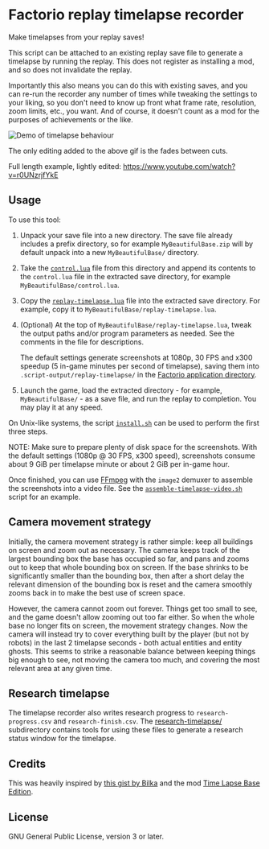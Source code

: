 # Factorio replay timelapse recorder

Make timelapses from your replay saves!

This script can be attached to an existing replay save file to generate a timelapse by running the replay.
This does not register as installing a mod, and so does not invalidate the replay.

Importantly this also means you can do this with existing saves,
and you can re-run the recorder any number of times while tweaking the settings to your liking,
so you don't need to know up front what frame rate, resolution, zoom limits, etc., you want.
And of course, it doesn't count as a mod for the purposes of achievements or the like.

![Demo of timelapse behaviour](demo.gif)

The only editing added to the above gif is the fades between cuts.

Full length example, lightly edited: https://www.youtube.com/watch?v=r0UNzrjfYkE


## Usage

To use this tool:

 1. Unpack your save file into a new directory.
    The save file already includes a prefix directory,
    so for example `MyBeautifulBase.zip` will by default unpack into a new `MyBeautifulBase/` directory.

 2. Take the [`control.lua`](./control.lua) file from this directory
    and append its contents to the `control.lua` file in the extracted save directory,
    for example `MyBeautifulBase/control.lua`.

 3. Copy the [`replay-timelapse.lua`](./replay-timelapse.lua) file into the extracted save directory.
    For example, copy it to `MyBeautifulBase/replay-timelapse.lua`.

 4. (Optional) At the top of `MyBeautifulBase/replay-timelapse.lua`,
    tweak the output paths and/or program parameters as needed.
    See the comments in the file for descriptions.

    The default settings generate screenshots at 1080p, 30 FPS and x300 speedup
    (5 in-game minutes per second of timelapse),
    saving them into `.script-output/replay-timelapse/` in the [Factorio application directory][appdir].

 5. Launch the game, load the extracted directory - for example, `MyBeautifulBase/` - as a save file,
    and run the replay to completion.
    You may play it at any speed.

On Unix-like systems, the script [`install.sh`](./install.sh) can be used to perform the first three steps.

NOTE: Make sure to prepare plenty of disk space for the screenshots.
With the default settings (1080p @ 30 FPS, x300 speed),
screenshots consume about 9 GiB per timelapse minute or about 2 GiB per in-game hour.

Once finished, you can use [FFmpeg][ffmpeg] with the `image2` demuxer to assemble the screenshots into a video file.
See the [`assemble-timelapse-video.sh`](./assemble-timelapse-video.sh) script for an example.


## Camera movement strategy

Initially, the camera movement strategy is rather simple:
keep all buildings on screen and zoom out as necessary.
The camera keeps track of the largest bounding box the base has occupied so far,
and pans and zooms out to keep that whole bounding box on screen.
If the base shrinks to be significantly smaller than the bounding box,
then after a short delay the relevant dimension of the bounding box is reset
and the camera smoothly zooms back in to make the best use of screen space.

However, the camera cannot zoom out forever.
Things get too small to see, and the game doesn't allow zooming out too far either.
So when the whole base no longer fits on screen, the movement strategy changes.
Now the camera will instead try to cover everything built by the player
(but not by robots) in the last 2 timelapse seconds - both actual entities and entity ghosts.
This seems to strike a reasonable balance between keeping things big enough to see,
not moving the camera too much, and covering the most relevant area at any given time.


## Research timelapse

The timelapse recorder also writes research progress
to `research-progress.csv` and `research-finish.csv`.
The [research-timelapse/](./research-timelapse) subdirectory contains tools
for using these files to generate a research status window for the timelapse.


## Credits

This was heavily inspired by [this gist by Bilka][bilka] and the mod [Time Lapse Base Edition][tlbe].


## License

GNU General Public License, version 3 or later.


[appdir]: https://wiki.factorio.com/Application_directory
[bilka]: https://gist.github.com/Bilka2/579ec217ec38e055328e4a23f2fd71a3
[ffmpeg]: https://www.ffmpeg.org/
[tlbe]: https://github.com/veger/TLBE
